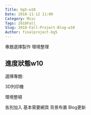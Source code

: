 ```yaml
---
Title: bg5-w10
Date: 2018-11-12 11:00
Category: Misc
Tags: 2018Fall
Slug: 2018-Fall-Project-Blog-w10
Author: finalproject-bg5
---
```


專題選擇製作  環境整理

<!-- PELICAN_END_SUMMARY -->

進度狀態w10
----

選擇專題:

3D列印機

環境整頓

各別加入   基本需要網頁  背景布置  Blog更新




